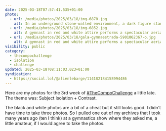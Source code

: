 ```yaml
---
date: 2025-03-18T07:57:41.535+01:00
photo:
  - url: /media/photos/2025/03/18/img-6870.jpg
    alt: In an underground stone-walled environment, a dark figure stands near a circular sign mounted on a pole. Dramatic lighting creates strong contrast between shadows and light, isolating the silhouette against the textured wall. The black and white atmosphere enhances the scene's mysterious nature.
  - url: /media/photos/2025/03/18/img-6852.jpg
    alt: A gymnast in red and white attire performs a spectacular aerial figure, her body suspended horizontally in mid-air. Against a grey gridded wall background, her dynamic movement creates striking contrast. Below, several spotters raise their arms, ready to catch her. The vivid red of her outfit against the monochromatic environment highlights the athletic performance.
  - url: /media/photos/2025/03/18/gala-gymnaestrada-5901062367-o.jpg
    alt: A gymnast in red and white attire performs a spectacular aerial figure, her body suspended horizontally in mid-air. Against a grey gridded wall background, her dynamic movement creates striking contrast. Below, several spotters raise their arms, ready to catch her. The vivid red of her outfit against the monochromatic environment highlights the athletic performance.
visibility: public
category:
  - thecompochallenge
  - isolation
  - challenge
updated: 2025-03-18T08:11:03.023+01:00
syndication:
  - https://social.lol/@alienlebarge/114182184158994486
---
```


Here are my photos for the 3rd week of [#TheCompoChallenge](https://social.lol/tags/thecompochallenge) a little late. The theme was: Subject Isolation + Contrast.
 
The black and white photos are a bit of a cheat but it still looks good.
I didn't have time to take three photos. So I pulled one out of my archives that I took many years ago (ten I think) at a gymnastics show where they asked me, a little amateur, if I would agree to take the photos.
